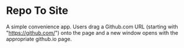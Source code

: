 # Repo To Site

A simple convenience app.  Users drag a Github.com URL (starting with "https://github.com/") onto the page and a new window opens with the appropriate github.io page.  